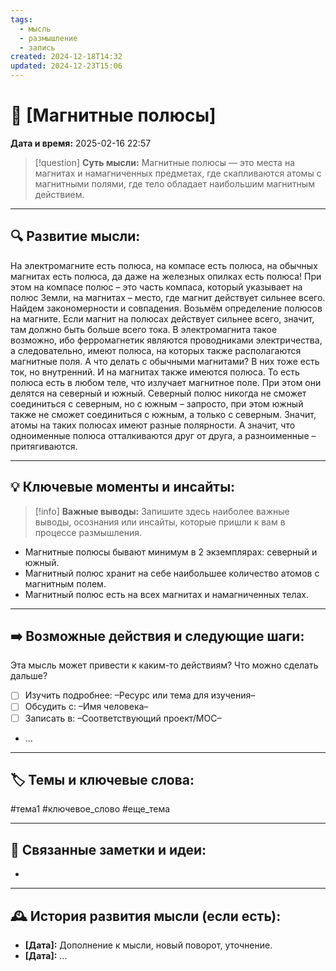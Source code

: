```yaml
---
tags:
  - мысль
  - размышление
  - запись
created: 2024-12-18T14:32
updated: 2024-12-23T15:06
---
```


# 💭  [Магнитные полюсы]

**Дата и время:** 2025-02-16 22:57

> [!question] **Суть мысли:**
> Магнитные полюсы — это места на магнитах и намагниченных предметах, где скапливаются атомы с магнитными полями, где тело обладает наибольшим магнитным действием.

---

## 🔍 Развитие мысли:

На электромагните есть полюса, на компасе есть полюса, на обычных магнитах есть полюса, да даже на железных опилках есть полюса!
При этом на компасе полюс – это часть компаса, который указывает на полюс Земли, на магнитах – место, где магнит действует сильнее всего.
Найдем закономерности и совпадения.
Возьмём определение полюсов на магните. Если магнит на полюсах действует сильнее всего, значит, там должно быть больше всего тока. В электромагнита такое возможно, ибо ферромагнетик являются проводниками электричества, а следовательно, имеют полюса, на которых также располагаются магнитные поля. А что делать с обычными магнитами?
В них тоже есть ток, но внутренний. И на магнитах также имеются полюса. То есть полюса есть в любом теле, что излучает магнитное поле. При этом они делятся на северный и южный. Северный полюс никогда не сможет соединиться с северным, но с южным – запросто, при этом южный также не сможет соединиться с южным, а только с северным. Значит, атомы на таких полюсах имеют разные полярности. А значит, что одноименные полюса отталкиваются друг от друга, а разноименные – притягиваются.


---

## 💡 Ключевые моменты и инсайты:

> [!info] **Важные выводы:**
> Запишите здесь наиболее важные выводы, осознания или инсайты, которые пришли к вам в процессе размышления.

- Магнитные полюсы бывают минимум в 2 экземплярах: северный и южный.
- Магнитный полюс хранит на себе наибольшее количество атомов с магнитным полем.
- Магнитный полюс есть на всех магнитах и намагниченных телах.

---

## ➡️ Возможные действия и следующие шаги:

Эта мысль может привести к каким-то действиям? Что можно сделать дальше?

- [ ] Изучить подробнее: –Ресурс или тема для изучения–
- [ ] Обсудить с: –Имя человека–
- [ ] Записать в: –Соответствующий проект/MOC–
- ...

---

## 🏷️ Темы и ключевые слова:

#тема1 #ключевое_слово #еще_тема

---

## 🔄 Связанные заметки и идеи:

- 

---

## 🕰️ История развития мысли (если есть):

* **[Дата]:**  Дополнение к мысли, новый поворот, уточнение.
* **[Дата]:**  ...